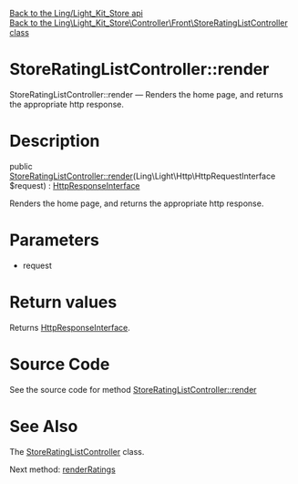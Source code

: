 [Back to the Ling/Light_Kit_Store api](https://github.com/lingtalfi/Light_Kit_Store/blob/master/doc/api/Ling/Light_Kit_Store.md)<br>
[Back to the Ling\Light_Kit_Store\Controller\Front\StoreRatingListController class](https://github.com/lingtalfi/Light_Kit_Store/blob/master/doc/api/Ling/Light_Kit_Store/Controller/Front/StoreRatingListController.md)


StoreRatingListController::render
================



StoreRatingListController::render — Renders the home page, and returns the appropriate http response.




Description
================


public [StoreRatingListController::render](https://github.com/lingtalfi/Light_Kit_Store/blob/master/doc/api/Ling/Light_Kit_Store/Controller/Front/StoreRatingListController/render.md)(Ling\Light\Http\HttpRequestInterface $request) : [HttpResponseInterface](https://github.com/lingtalfi/Light/blob/master/doc/api/Ling/Light/Http/HttpResponseInterface.md)




Renders the home page, and returns the appropriate http response.




Parameters
================


- request

    


Return values
================

Returns [HttpResponseInterface](https://github.com/lingtalfi/Light/blob/master/doc/api/Ling/Light/Http/HttpResponseInterface.md).








Source Code
===========
See the source code for method [StoreRatingListController::render](https://github.com/lingtalfi/Light_Kit_Store/blob/master/Controller/Front/StoreRatingListController.php#L25-L69)


See Also
================

The [StoreRatingListController](https://github.com/lingtalfi/Light_Kit_Store/blob/master/doc/api/Ling/Light_Kit_Store/Controller/Front/StoreRatingListController.md) class.

Next method: [renderRatings](https://github.com/lingtalfi/Light_Kit_Store/blob/master/doc/api/Ling/Light_Kit_Store/Controller/Front/StoreRatingListController/renderRatings.md)<br>

